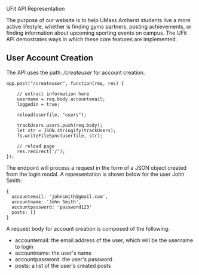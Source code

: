 UFit API Representation

The purpose of our website is to help UMass Amherst students live a more active lifestyle, whether is finding gyms partners, posting achievements, or finding information about upcoming sporting events on campus.
The UFit API demostrates ways in which these core features are implemented.

## User Account Creation

The API uses the path: */createuser* for account creation.

```
app.post("/createuser", function(req, res) {
    
    // extract information here
    username = req.body.accountemail;
    loggedin = true;

    reload(userfile, "users");

    trackUsers.users.push(req.body);
    let str = JSON.stringify(trackUsers);
    fs.writeFileSync(userfile, str);

    // reload page
    res.redirect('/');
});
```

The endpoint will process a request in the form of a JSON object created from the login modal. A representation is shown below for the user John Smith:
```
{
  accountemail: 'johnsmith@gmail.com',
  accountname: 'John Smith',
  accountpassword: 'password123'
  posts: []
}
```

A request body for account creation is composed of the following:
- accountemail: the email address of the user, which will be the username to login
- accountname: the user's name
- accountpassword: the user's password
- posts: a list of the user's created posts
